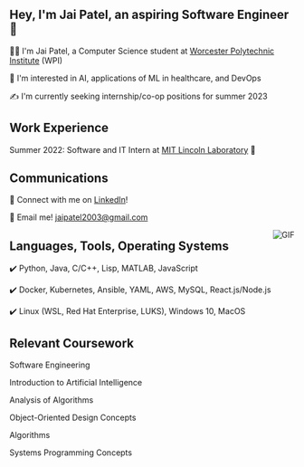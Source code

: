 ## Hey, I'm Jai Patel, an aspiring Software Engineer👋
:man_technologist: I'm Jai Patel, a Computer Science student at [Worcester Polytechnic Institute](https://www.wpi.edu/) (WPI)

:crystal_ball: I'm interested in AI, applications of ML in healthcare, and DevOps 

:writing_hand: I'm currently seeking internship/co-op positions for summer 2023 


## Work Experience
Summer 2022: Software and IT Intern at [MIT Lincoln Laboratory](https://www.ll.mit.edu/) :rocket: 

## Communications
:link: Connect with me on [LinkedIn](https://www.linkedin.com/in/jai-c-patel-063a6a211/)!

:email: Email me! jaipatel2003@gmail.com

<img align="right" alt="GIF" src="https://media.tenor.com/GfSX-u7VGM4AAAAC/coding.gif" />


## Languages, Tools, Operating Systems
:heavy_check_mark: Python, Java, C/C++, Lisp, MATLAB, JavaScript

:heavy_check_mark: Docker, Kubernetes, Ansible, YAML, AWS, MySQL, React.js/Node.js

:heavy_check_mark: Linux (WSL, Red Hat Enterprise, LUKS), Windows 10, MacOS

## Relevant Coursework
Software Engineering

Introduction to Artificial Intelligence

Analysis of Algorithms

Object-Oriented Design Concepts

Algorithms

Systems Programming Concepts




